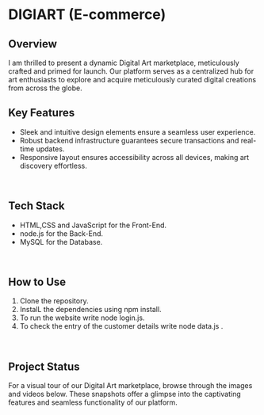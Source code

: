 <h1>DIGIART (E-commerce)</h1>
<h2>Overview</h2>
I am thrilled to present a dynamic Digital Art marketplace, meticulously crafted and primed for launch. Our platform serves as a centralized hub for art enthusiasts to explore and acquire meticulously curated digital creations from across the globe.
<br>
<h2>Key Features</h2>
<ul>
<li>Sleek and intuitive design elements ensure a seamless user experience.</li>
<li>Robust backend infrastructure guarantees secure transactions and real-time updates.</li>
<li>Responsive layout ensures accessibility across all devices, making art discovery effortless.</li>
</ul>
<br>
<h2>Tech Stack</h2>
<ul>
<li>HTML,CSS and JavaScript for the Front-End.</li>
<li>node.js for the Back-End.</li>
<li>MySQL for the Database.</li>
</ul>
<br>
<h2>How to Use</h2>
<ol>
<li>Clone the repository.</li>
<li>InstalL the dependencies using npm install.</li>
<li>To run the website write node login.js.</li>
<li>To check the entry of the customer details write node data.js .</li>
</ol>
<br>
<h2>Project Status</h2>
For a visual tour of our Digital Art marketplace, browse through the images and videos below. These snapshots offer a glimpse into the captivating features and seamless functionality of our platform.
